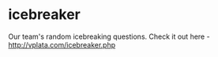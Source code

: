 # icebreaker
Our team's random icebreaking questions. Check it out here - http://vplata.com/icebreaker.php
